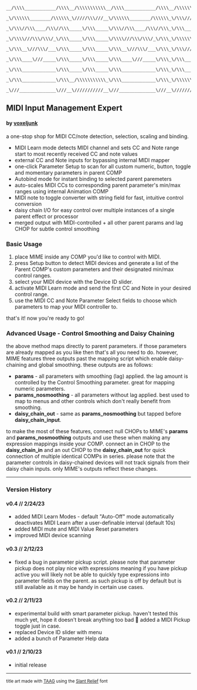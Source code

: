 ```                                                   
__/\\\\____________/\\\\__/\\\\\\\\\\\__/\\\\____________/\\\\__/\\\\\\\\\\\\\\\_        
 _\/\\\\\\________/\\\\\\_\/////\\\///__\/\\\\\\________/\\\\\\_\/\\\///////////__       
  _\/\\\//\\\____/\\\//\\\_____\/\\\_____\/\\\//\\\____/\\\//\\\_\/\\\_____________      
   _\/\\\\///\\\/\\\/_\/\\\_____\/\\\_____\/\\\\///\\\/\\\/_\/\\\_\/\\\\\\\\\\\_____     
    _\/\\\__\///\\\/___\/\\\_____\/\\\_____\/\\\__\///\\\/___\/\\\_\/\\\///////______    
     _\/\\\____\///_____\/\\\_____\/\\\_____\/\\\____\///_____\/\\\_\/\\\_____________   
      _\/\\\_____________\/\\\_____\/\\\_____\/\\\_____________\/\\\_\/\\\_____________  
       _\/\\\_____________\/\\\__/\\\\\\\\\\\_\/\\\_____________\/\\\_\/\\\\\\\\\\\\\\\_ 
        _\///______________\///__\///////////__\///______________\///__\///////////////__
```
## MIDI Input Management Expert
#### by [voxeljunk](https://linktr.ee/voxeljunk)
a one-stop shop for MIDI CC/note detection, selection, scaling and binding.
- MIDI Learn mode detects MIDI channel and sets CC and Note range start to most recently received CC and note values
- external CC and Note inputs for bypassing internal MIDI mapper
- one-click Parameter Setup to scan for all custom numeric, button, toggle and momentary parameters in parent COMP
- Autobind mode for instant binding to selected parent paremeters
- auto-scales MIDI CCs to corresponding parent parameter's min/max ranges using internal Animation COMP
- MIDI note to toggle converter with string field for fast, intuitive control conversion
- daisy chain I/O for easy control over multiple instances of a single parent effect or processor
- merged output with MIDI-controlled + all other parent params and lag CHOP for subtle control smoothing

### Basic Usage
1. place MIME inside any COMP you'd like to control with MIDI.
2. press Setup button to detect MIDI devices and generate a list of the Parent COMP's custom parameters and their designated min/max control ranges.
3. select your MIDI device with the Device ID slider.
4. activate MIDI Learn mode and send the first CC and Note in your desired control range.
5. use the MIDI CC and Note Parameter Select fields to choose which parameters to map your MIDI controller to.

that's it! now you're ready to go!

### Advanced Usage - Control Smoothing and Daisy Chaining
the above method maps directly to parent parameters. if those parameters are already mapped as you like then that's all you need to do. however, MIME features three outputs past the mapping script which enable daisy-chaining and global smoothing. these outputs are as follows:
- **params** - all parameters with smoothing (lag) applied. the lag amount is controlled by the Control Smoothing parameter. great for mapping numeric parameters.
- **params_nosmoothing** - all parameters without lag applied. best used to map to menus and other controls which don't really benefit from smoothing.
- **daisy_chain_out** - same as **params_nosmoothing** but tapped before **daisy_chain_input**.

to make the most of these features, connect null CHOPs to MIME's **params** and **params_nosmoothing** outputs and use these when making any expression mappings inside your COMP. connect an in CHOP to the **daisy_chain_in** and an out CHOP to the **daisy_chain_out** for quick connection of multiple identical COMPs in series. please note that the parameter controls in daisy-chained devices will not track signals from their daisy chain inputs. only MIME's outputs reflect these changes.

---
### Version History

#### v0.4 // 2/24/23
- added MIDI Learn Modes - default "Auto-Off" mode automatically deactivates MIDI Learn after a user-definable interval (default 10s)
- added MIDI mute and MIDI Value Reset parameters
- improved MIDI device scanning

#### v0.3 // 2/12/23
- fixed a bug in parameter pickup script. please note that parameter pickup does not play nice with expressions meaning if you have pickup active you will likely not be able to quickly type expressions into parameter fields on the parent. as such pickup is off by default but is still available as it may be handy in certain use cases.

#### v0.2 // 2/11/23
- experimental build with smart parameter pickup. haven't tested this much yet, hope it doesn't break anything too bad 😬 added a MIDI Pickup toggle just in case.
- replaced Device ID slider with menu
- added a bunch of Parameter Help data

#### v0.1 // 2/10/23
- initial release

---
<sub>title art made with [TAAG](https://patorjk.com/software/taag/) using the [Slant Relief](https://patorjk.com/software/taag/#p=author&f=Slant%20Relief&t=MIME) font</sub>
